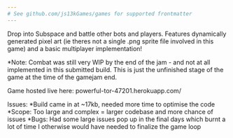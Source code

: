 ```yaml
---
# See github.com/js13kGames/games for supported frontmatter
---
```

Drop into Subspace and battle other bots and players. Features dynamically generated pixel art (ie theres not a single .png sprite file involved in this game) and a basic multiplayer implementation!

*Note: Combat was still very WIP by the end of the jam - and not at all implemented in this submitted build. This is just the unfinished stage of the game at the time of the gamejam end. 

Game hosted live here: powerful-tor-47201.herokuapp.com/

Issues:
*Build came in at ~17kb, needed more time to optimise the code
*Scope: Too large and complex = larger codebase and more chance of issues
*Bugs: Had some large issues pop up in the final days which burnt a lot of time I otherwise would have needed to finalize the game loop